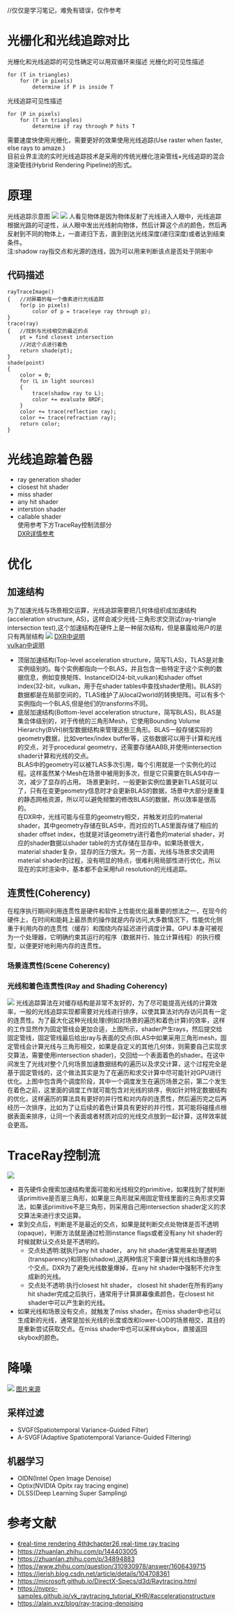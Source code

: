 //仅仅是学习笔记，难免有错误，仅作参考
# 光栅化和光线追踪对比
光栅化和光线追踪的可见性确定可以用双循环来描述
光栅化的可见性描述
```
for (T in triangles)
    for (P in pixels)
        determine if P is inside T
```
光线追踪可见性描述
```
for (P in pixels)
    for (T in triangles)
        determine if ray through P hits T
```
需要速度快使用光栅化，需要更好的效果使用光线追踪(Use raster when faster, else rays to amaze.)  
目前业界主流的实时光线追踪技术是采用的传统光栅化渲染管线+光线追踪的混合渲染管线(Hybrid Rendering Pipeline)的形式。

# 原理
光线追踪示意图
![](./raytracing1.png)
![](./raytracing2.png)
人看见物体是因为物体反射了光线进入人眼中，光线追踪根据光路的可逆性，从人眼中发出光线射向物体，然后计算这个点的颜色，然后再反射到不同的物体上，一直递归下去，直到到达光线深度(递归深度)或者达到结束条件。  
注:shadow ray指交点和光源的连线，因为可以用来判断该点是否处于阴影中

## 代码描述
```
rayTraceImage()
{   //对屏幕的每一个像素进行光线追踪
    for(p in pixels)
        color of p = trace(eye ray through p);
}
trace(ray)
{   //找到与光线相交的最近的点
    pt = find closest intersection
    //对这个点进行着色
    return shade(pt);
}
shade(point)
{
    color = 0;
    for (L in light sources)
    {
        trace(shadow ray to L);
        color += evaluate BRDF;
    }
    color += trace(reflection ray);
    color += trace(refraction ray);
    return color;
}
```
# 光线追踪着色器
- ray generation shader
- closest hit shader
- miss shader
- any hit shader
- interstion shader
- callable shader  
使用参考下方TraceRay控制流部分  
[DXR详情参考](https://docs.microsoft.com/en-us/windows/win32/direct3d12/direct3d-12-raytracing-hlsl-shaders)  

# 优化
## 加速结构
为了加速光线与场景相交运算，光线追踪需要把几何体组织成加速结构(acceleration structure, AS)，这样会减少光线-三角形求交测试(ray-triangle intersection test),这个加速结构在硬件上是一种层次结构，但是暴露给用户的是只有两层结构
![](./raytracing3.png)
[DXR中说明](https://microsoft.github.io/DirectX-Specs/d3d/Raytracing.html#ray-geometry-interaction-diagram)  
[vulkan中说明](https://nvpro-samples.github.io/vk_raytracing_tutorial_KHR/#accelerationstructure)
- 顶层加速结构(Top-level acceleration structure，简写TLAS)，TLAS是对象实例级别的。每个实例都指向一个BLAS，并且包含一些特定于这个实例的数据信息，例如变换矩阵、InstanceID(24-bit,vulkan)和shader offset index(32-bit，vulkan，用于在shader tables中查找shader使用)。BLAS的数据都是在局部空间的，TLAS维护了从local2world的转换矩阵。可以有多个实例指向一个BLAS,但是他们的transforms不同。
- 底层加速结构(Bottom-level acceleration structure，简写BLAS)，BLAS是集合体级别的，对于传统的三角形Mesh，它使用Bounding Volume Hierarchy(BVH)树型数据结构来管理这些三角形。BLAS一般存储实际的geometry数据，比如vertex/index buffer等，这些数据可以用于计算和光线的交点，对于procedural geometry，还需要存储AABB,并使用intersection shader计算和光线的交点。  
BLAS中的geometry可以被TLAS多次引用，每个引用就是一个实例化的过程。这样虽然某个Mesh在场景中被用到多次，但是它只需要在BLAS中存一次，减少了显存的占用。 
场景更新时，一般更新实例位置更新TLAS就可以了，只有在变更geometry信息时才会更新BLAS的数据，场景中大部分是重复的静态网格资源，所以可以避免频繁的修改BLAS的数据，所以效率是很高的。   
在DXR中，光线可能与任意的geometry相交，并触发对应的material shader，其中geometry存储在BLAS中，而对应的TLAS里面存储了相应的shader offset index，也就是对该geometry进行着色的material shader，对应的shader数据以shader table的方式存储在显存中。如果场景很大，material shader复杂，显存的压力很大。另一方面，光线与场景求交调用material shader的过程，没有明显的特点，很难利用局部性进行优化，所以现在的实时渲染中，基本都不会采用full resolution的光线追踪。
## 连贯性(Coherency)
在程序执行期间利用连贯性是硬件和软件上性能优化最重要的想法之一，在现今的硬件上，在时间和能耗上最昂贵的操作就是内存访问,大多数情况下，性能优化侧重于利用内存的连贯性（缓存）和围绕内存延迟进行调度计算。GPU 本身可被视为一个处理器，它明确约束其运行的程序（数据并行、独立计算线程）的执行模型，以便更好地利用内存的连贯性。
### 场景连贯性(Scene Coherency)
### 光线和着色连贯性(Ray and Shading Coherency)
![](./raytracing4.jpeg)
光线追踪算法在对缓存结构是非常不友好的，为了尽可能提高光线的计算效率，一般的光线追踪实现都需要对光线进行排序，以使其算法对内存访问具有一定的连贯性。为了最大化这种光线处理(例如对场景的遍历和着色计算)的效率，这样的工作显然作为固定管线会更加合适，上图所示，shader产生rays，然后提交给固定管线，固定管线最后给出ray与表面的交点(BLAS中如果采用三角形mesh，固定管线会计算光线与三角形相交，如果是自定义的其他几何体，则需要自己实现求交算法，需要使用intersection shader)，交回给一个表面着色的shader。在这中间发生了光线对整个几何场景加速数据结构的遍历以及求交计算，这个过程完全是基于固定管线的，这个做法其实是为了在遍历和求交计算中尽可能针对GPU进行优化。上图中包含两个调度阶段，其中一个调度发生在遍历场景之前，第二个发生在着色之前，这里面的调度工作就可能包含对光线的排序，例如针对特定数据结构的优化，这样遍历的算法具有更好的并行性和对内存的连贯性，然后遍历完之后再经历一次排序，比如为了让后续的着色计算具有更好的并行性，其可能将碰撞点根据表面来排序，让同一个表面或者材质对应的光线交点放到一起计算，这样效率就会更高。
# TraceRay控制流
![](./raytracing5.png)
- 首先硬件会搜索加速结构里面可能和光线相交的primitive，如果找到了就判断该primitive是否是三角形，如果是三角形就采用固定管线里面的三角形求交算法，如果该primitive不是三角形，则采用自己用intersection shader定义的求交算法来进行求交运算。
- 拿到交点后，判断是不是最近的交点，如果是就判断交点处物体是否不透明(opaque)，判断方法就是通过检测instance flags或者没有any hit shader的时候就默认交点处是不透明的。  
    - 交点处透明:就执行any hit shader， any hit shader通常用来处理透明(transparency)和阴影(shadow),这两种情况下需要计算光线和场景的多个交点。DXR为了避免光线数量爆掉，在any hit shader中强制不允许生成新的光线。  
    - 交点处不透明:执行closest hit shader， closest hit shader在所有的any hit shader完成之后执行，通常用于计算屏幕像素颜色，在closest hit shader中可以产生新的光线。
- 如果光线和场景没有交点，就触发了miss shader。在miss shader中也可以生成新的光线，通常是加长光线的长度或改和lower-LOD的场景相交，其目的是重新尝试获取交点。在miss shader中也可以采样skybox，直接返回skybox的颜色。
# 降噪
![](./raytracing6.jpg)
[图片来源](https://zhuanlan.zhihu.com/p/28288053)
## 采样过滤
- SVGF(Spatiotemporal Variance-Guided Filter)
- A-SVGF(Adaptive Spatiotemporal Variance-Guided Filtering)
## 机器学习
- OIDN(Intel Open Image Denoise)
- Optix(NVIDIA Opitx ray tracing engine)
- DLSS(Deep Learning Super Sampling)


# 参考文献
- [《real-time rendering 4th》chapter26 real-time ray tracing](http://www.realtimerendering.com/raytracing.html)  
- https://zhuanlan.zhihu.com/p/144403005  
- https://zhuanlan.zhihu.com/p/34894883
- https://www.zhihu.com/question/310930978/answer/1606439715  
- https://jerish.blog.csdn.net/article/details/104708361  
- https://microsoft.github.io/DirectX-Specs/d3d/Raytracing.html  
- https://nvpro-samples.github.io/vk_raytracing_tutorial_KHR/#accelerationstructure
- https://alain.xyz/blog/ray-tracing-denoising